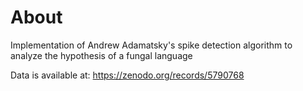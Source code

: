 # About 
Implementation of Andrew Adamatsky's spike detection algorithm to analyze the hypothesis of a fungal language 

Data is available at: https://zenodo.org/records/5790768
